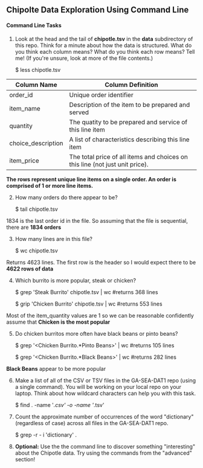 ## Chipolte Data Exploration Using Command Line

#### Command Line Tasks

1) Look at the head and the tail of **chipotle.tsv** in the **data** subdirectory of this repo. Think for a minute about how the data is structured. What do you think each column means? What do you think each row means? Tell me! (If you're unsure, look at more of the file contents.)

    $ less chipotle.tsv

|Column Name|Column Definition|
|---|---|
|order_id|Unique order identifier|
|item_name|Description of the item to be prepared and served|
|quantity|The quatity to be prepared and service of this line item|
|choice_description|A list of characteristics describing this line item|
|item_price|The total price of all items and choices on this line (not just unit price).|

**The rows represent unique line items on a single order.  An order is comprised of 1 or more line items.**

2) How many orders do there appear to be?

    $ tail chipotle.tsv 

1834 is the last order id in the file.  So assuming that the file is sequential, there are **1834 orders**

3) How many lines are in this file?

    $ wc chipotle.tsv  
    
Returns 4623 lines.  The first row is the header so I would expect there to be **4622 rows of data**

4) Which burrito is more popular, steak or chicken?

    $ grep 'Steak Burrito' chipotle.tsv | wc           #returns 368 lines

    $ grip 'Chicken Burrito' chipotle.tsv | wc         #returns 553 lines

Most of the item_quantity values are 1 so we can be reasonable confidently assume that **Chicken is the most popular**

5) Do chicken burritos more often have black beans or pinto beans?

    $ grep '\<Chicken Burrito.*Pinto Beans\>' | wc     #returns 105 lines

    $ grep '\<Chicken Burrito.*Black Beans\>' | wc     #returns 282 lines

**Black Beans** appear to be more popular

6) Make a list of all of the CSV or TSV files in the GA-SEA-DAT1 repo (using a single command). You will be working on your local repo on your laptop.  Think about how wildcard characters can help you with this task.

    $ find . -name '*.csv' -o -name '*.tsv'

7) Count the approximate number of occurrences of the word "dictionary" (regardless of case) across all files in the GA-SEA-DAT1 repo.

    $ grep -r - i 'dictionary' .

8) **Optional:** Use the the command line to discover something "interesting" about the Chipotle data. Try using the commands from the "advanced" section!


